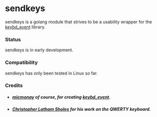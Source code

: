 # sendkeys

sendkeys is a golang module that strives to be a usability wrapper for the  [keybd_event](github.com/micmonay/keybd_event) library.

### Status

sendkeys is in early development.

### Compatibility

sendkeys has only been tested in Linux so far.

### Credits
*  ##### [micmonay](https://github.com/micmonay) of course, for creating [keybd_event](github.com/micmonay/keybd_event).
* ##### [Christopher Latham Sholes](https://en.wikipedia.org/wiki/Christopher_Latham_Sholes) for his work on the QWERTY keyboard.